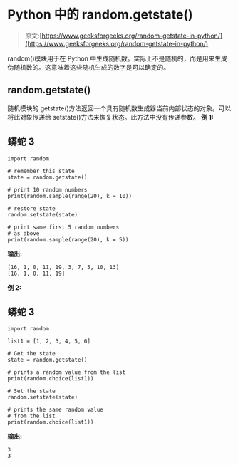 # Python 中的 random.getstate()

> 原文:[https://www.geeksforgeeks.org/random-getstate-in-python/](https://www.geeksforgeeks.org/random-getstate-in-python/)

random()模块用于在 Python 中生成随机数。实际上不是随机的，而是用来生成伪随机数的。这意味着这些随机生成的数字是可以确定的。

## random.getstate()

随机模块的 getstate()方法返回一个具有随机数生成器当前内部状态的对象。可以将此对象传递给 setstate()方法来恢复状态。此方法中没有传递参数。
**例 1:**

## 蟒蛇 3

```
import random

# remember this state
state = random.getstate()

# print 10 random numbers
print(random.sample(range(20), k = 10))

# restore state
random.setstate(state)

# print same first 5 random numbers
# as above
print(random.sample(range(20), k = 5))
```

**输出:**

```
[16, 1, 0, 11, 19, 3, 7, 5, 10, 13]
[16, 1, 0, 11, 19]
```

**例 2:**

## 蟒蛇 3

```
import random

list1 = [1, 2, 3, 4, 5, 6] 

# Get the state
state = random.getstate()

# prints a random value from the list
print(random.choice(list1))

# Set the state
random.setstate(state)

# prints the same random value
# from the list
print(random.choice(list1))
```

**输出:**

```
3
3
```